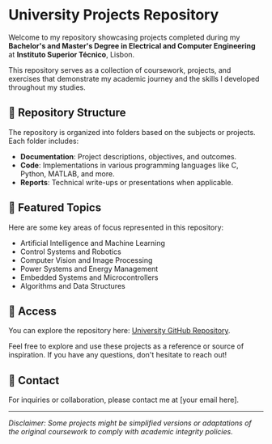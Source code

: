 # University Projects Repository  

Welcome to my repository showcasing projects completed during my **Bachelor's and Master's Degree in Electrical and Computer Engineering** at **Instituto Superior Técnico**, Lisbon.  

This repository serves as a collection of coursework, projects, and exercises that demonstrate my academic journey and the skills I developed throughout my studies.  

## 📂 Repository Structure  

The repository is organized into folders based on the subjects or projects. Each folder includes:  
- **Documentation**: Project descriptions, objectives, and outcomes.  
- **Code**: Implementations in various programming languages like C, Python, MATLAB, and more.  
- **Reports**: Technical write-ups or presentations when applicable.  

## 🌟 Featured Topics  
Here are some key areas of focus represented in this repository:  
- Artificial Intelligence and Machine Learning  
- Control Systems and Robotics  
- Computer Vision and Image Processing  
- Power Systems and Energy Management  
- Embedded Systems and Microcontrollers  
- Algorithms and Data Structures  

## 🔗 Access  
You can explore the repository here: [University GitHub Repository](https://github.com/FRCTavares/University).  

Feel free to explore and use these projects as a reference or source of inspiration. If you have any questions, don't hesitate to reach out!  

## 📧 Contact  
For inquiries or collaboration, please contact me at [your email here].  

---  

*Disclaimer: Some projects might be simplified versions or adaptations of the original coursework to comply with academic integrity policies.*  
